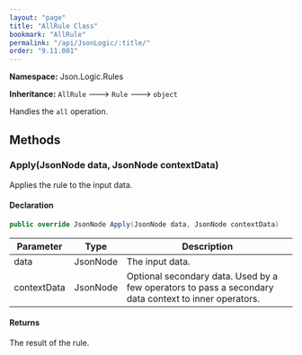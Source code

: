 ```yaml
---
layout: "page"
title: "AllRule Class"
bookmark: "AllRule"
permalink: "/api/JsonLogic/:title/"
order: "9.11.001"
---
```

**Namespace:** Json.Logic.Rules

**Inheritance:**
`AllRule`
 🡒 
`Rule`
 🡒 
`object`

Handles the `all` operation.

## Methods

### Apply(JsonNode data, JsonNode contextData)

Applies the rule to the input data.

#### Declaration

```c#
public override JsonNode Apply(JsonNode data, JsonNode contextData)
```

| Parameter | Type | Description |
|---|---|---|
| data | JsonNode | The input data. |
| contextData | JsonNode | Optional secondary data.  Used by a few operators to pass a secondary     data context to inner operators. |


#### Returns

The result of the rule.

